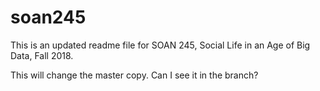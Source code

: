 # soan245

This is an updated readme file for SOAN 245, Social Life in an Age of Big Data, Fall 2018.

This will change the master copy. Can I see it in the branch?

